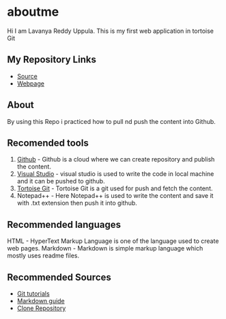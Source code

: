 # aboutme
Hi I am Lavanya Reddy Uppula. This is my first web application in tortoise Git
## My Repository Links
- [Source](https://github.com/reddylavanya/aboutme)
- [Webpage]( https://reddylavanya.github.io/aboutme/)
## About
By using this Repo i practiced how to pull nd push the content into Github.
## Recomended tools
1. [Github](https://github.com/reddylavanya/aboutme) - Github is a cloud where we can create repository and publish the content.
1. [Visual Studio](https://code.visualstudio.com/) - visual studio is used to write the code in local machine and it can be pushed to github.
1. [Tortoise Git](https://tortoisegit.org/) - Tortoise Git is a git used for push and fetch the content.
1. Notepad++ - Here Notepad++ is used to write the content and save it with .txt extension then push it into github.
## Recommended languages
HTML - HyperText Markup Language is one of the language used to create web pages.
Markdown - Markdown is simple markup language which mostly uses readme files.
## Recommended Sources
- [Git tutorials](http://www.vogella.com/tutorials/Git/article.html)
- [Markdown guide](https://www.markdownguide.org/)
- [Clone Repository](https://help.github.com/articles/cloning-a-repository/)